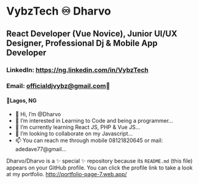 # VybzTech ♾ Dharvo 
## React Developer (Vue Novice), Junior UI/UX Designer, Professional Dj & Mobile App Developer 
### LinkedIn: https://ng.linkedin.com/in/VybzTech 
### Email: officialdjvybz@gmail.com📧
#### 📍Lagos, NG


- 👋 Hi, I’m @Dharvo
- 👀 I’m interested in Learning to Code and being a programmer...
- 🌱 I’m currently learning React JS, PHP & Vue JS...
- 💞️ I’m looking to collaborate on my Javascript...
- 📫 You can reach me through mobile 08121820645 or mail: adedave77@gmail...

Dharvo/Dharvo is a ✨ special ✨ repository because its `README.md` (this file) appears on your GitHub profile.
You can click the profile link to take a look at my portfolio.
http://portfolio-page-7.web.app/

